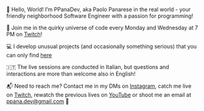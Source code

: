 👋 Hello, World! I’m PPanaDev, aka Paolo Panarese in the real world - your friendly neighborhood Software Engineer with a passion for programming!

🚀 Join me in the quirky universe of code every Monday and Wednesday at 7 PM on [Twitch](https://www.twitch.tv/ppanadev)!

💻 I develop unusual projects (and occasionally something serious) that you can only find [here](Projects.md)

🇮🇹 The live sessions are conducted in Italian, but questions and interactions are more than welcome also in English!

📬 Need to reach me? Contact me in my DMs on [Instagram](https://www.google.com), catch me live on [Twitch](https://www.twitch.tv/ppanadev), rewatch the previous lives on [YouTube](https://www.youtube.com/@PPanaDev) or shoot me an email at [ppana.dev@gmail.com](mailto:ppana.dev@gmail.com) 📧

<!---
PPanaDev/PPanaDev is a ✨ special ✨ repository because its `README.md` (this file) appears on your GitHub profile.
You can click the Preview link to take a look at your changes.
--->
